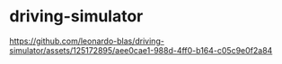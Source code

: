 # driving-simulator


https://github.com/leonardo-blas/driving-simulator/assets/125172895/aee0cae1-988d-4ff0-b164-c05c9e0f2a84

